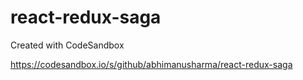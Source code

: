 # react-redux-saga
Created with CodeSandbox

https://codesandbox.io/s/github/abhimanusharma/react-redux-saga
